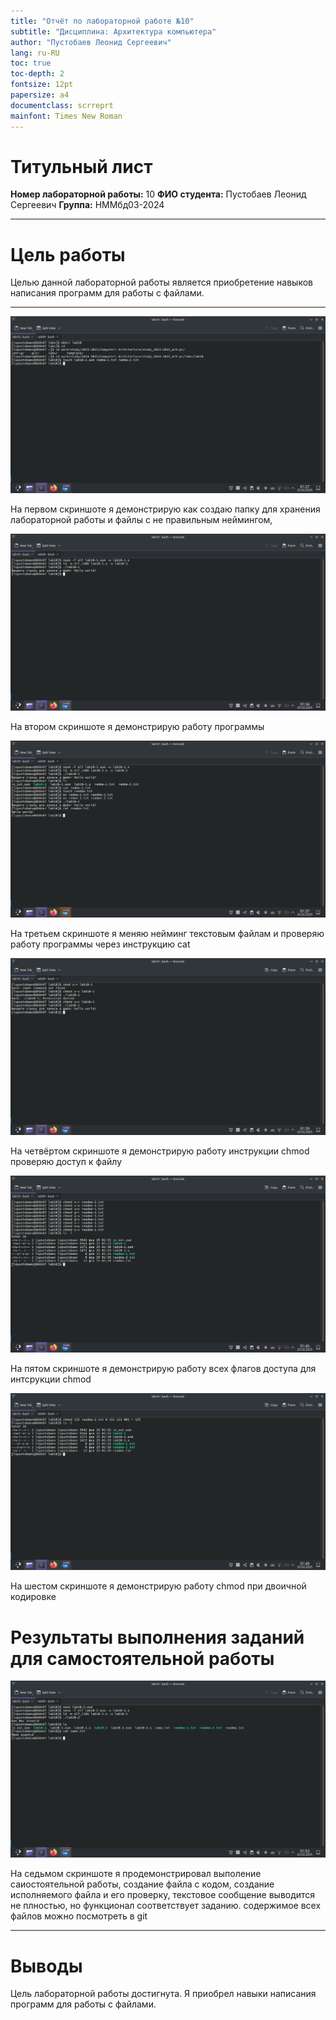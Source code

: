 ```yaml
---
title: "Отчёт по лабораторной работе №10"
subtitle: "Дисциплина: Архитектура компьютера"
author: "Пустобаев Леонид Сергеевич"
lang: ru-RU
toc: true
toc-depth: 2
fontsize: 12pt
papersize: a4
documentclass: scrreprt
mainfont: Times New Roman
---
```


# Титульный лист

**Номер лабораторной работы:** 10
**ФИО студента:** Пустобаев Леонид Сергеевич
**Группа:** НММбд03-2024

---

# Цель работы

Целью данной лабораторной работы является приобретение навыков написания программ для работы с файлами.

---

![](images/Screenshot_1.png)
<br>
<p style="margin-top: 10px;">
На первом скриншоте я демонстрирую как создаю папку для хранения лабораторной работы и файлы с не правильным неймингом,
</p>

![](images/Screenshot_2.png)
<br>
<p style="margin-top: 10px;">
На втором скриншоте я демонстрирую работу программы 
</p>

![](images/Screenshot_3.png)
<br>
<p style="margin-top: 10px;">
На третьем скриншоте я меняю нейминг текстовым файлам и проверяю работу программы через инструкцию cat
</p>

![](images/Screenshot_4.png)
<br>
<p style="margin-top: 10px;">
На четвёртом скриншоте я демонстрирую работу инструкции chmod проверяю доступ к файлу
</p>

![](images/Screenshot_5.png)
<br>
<p style="margin-top: 10px;">
На пятом скриншоте я демонстрирую работу всех флагов доступа для интсрукции chmod
</p>

![](images/Screenshot_6.png)
<br>
<p style="margin-top: 10px;">
На шестом скриншоте я демонстрирую работу chmod при двоичной кодировке
</p>



# Результаты выполнения заданий для самостоятельной работы
![](images/Screenshot_7.png)
<br>
<p style="margin-top: 10px;">
На седьмом скриншоте я продемонстрировал выполение саиостоятельной работы, создание файла с кодом, создание исполняемого файла и его проверку, текстовое сообщение выводится не плностью, но функционал соответствует заданию. содержимое всех файлов можно посмотреть в git
</p>

---

# Выводы

Цель лабораторной работы достигнута. Я приобрел навыки написания программ для работы с файлами.
